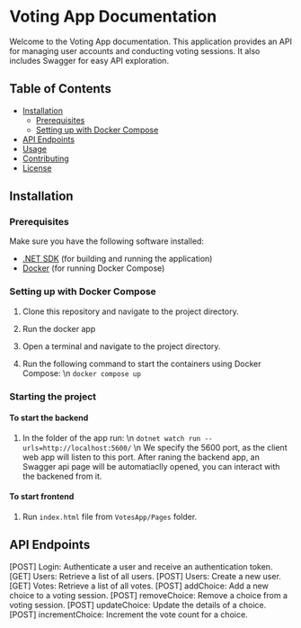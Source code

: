 # Voting App Documentation

Welcome to the Voting App documentation. This application provides an API for managing user accounts and conducting voting sessions. It also includes Swagger for easy API exploration.

## Table of Contents

- [Installation](#installation)
  - [Prerequisites](#prerequisites)
  - [Setting up with Docker Compose](#setting-up-with-docker-compose)
- [API Endpoints](#api-endpoints)
- [Usage](#usage)
- [Contributing](#contributing)
- [License](#license)

## Installation

### Prerequisites

Make sure you have the following software installed:

- [.NET SDK](https://dotnet.microsoft.com/download) (for building and running the application)
- [Docker](https://www.docker.com/get-started) (for running Docker Compose)

### Setting up with Docker Compose

1. Clone this repository and navigate to the project directory.

2. Run the docker app

3. Open a terminal and navigate to the project directory.

4. Run the following command to start the containers using Docker Compose: \n
`docker compose up`

### Starting the project
#### To start the backend
1. In the folder of the app run: \n
`dotnet watch run --urls=http://localhost:5600/` \n
We specify the 5600 port, as the client web app will listen to this port.
After raning the backend app, an Swagger api page will be automatiaclly opened, you can interact with the backened from it.
#### To start frontend
1. Run `index.html` file from `VotesApp/Pages` folder.

## API Endpoints
[POST] Login: Authenticate a user and receive an authentication token.
[GET] Users: Retrieve a list of all users.
[POST] Users: Create a new user.
[GET] Votes: Retrieve a list of all votes.
[POST] addChoice: Add a new choice to a voting session.
[POST] removeChoice: Remove a choice from a voting session.
[POST] updateChoice: Update the details of a choice.
[POST] incrementChoice: Increment the vote count for a choice.
 
